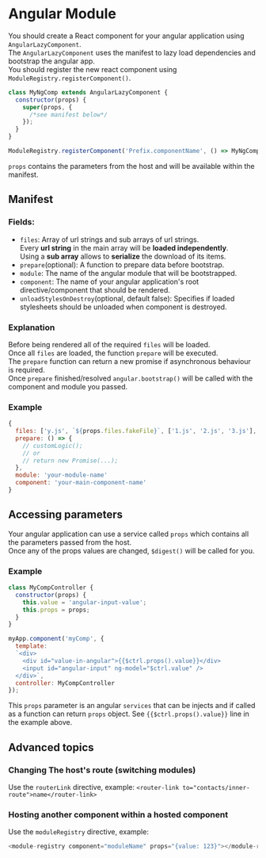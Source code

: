 # Angular Module
You should create a React component for your angular application using `AngularLazyComponent`.  
The `AngularLazyComponent` uses the manifest to lazy load dependencies and bootstrap the angular app.  
You should register the new react component using `ModuleRegistry.registerComponent()`.  

```js
class MyNgComp extends AngularLazyComponent {
  constructor(props) {
    super(props, {
      /*see manifest below*/
    });
  }
}

ModuleRegistry.registerComponent('Prefix.componentName', () => MyNgComp);
```

`props` contains the parameters from the host and will be available within the manifest.  

## Manifest

### Fields:
* `files`: Array of url strings and sub arrays of url strings.  
Every **url string** in the main array will be **loaded independently**.  
Using a **sub array** allows to **serialize** the download of its items.  
* `prepare`(optional): A function to prepare data before bootstrap.  
* `module`: The name of the angular module that will be bootstrapped.  
* `component`: The name of your angular application's root directive/component that should be rendered.  
* `unloadStylesOnDestroy`(optional, default false): Specifies if loaded stylesheets should be unloaded when component is destroyed.  

### Explanation
Before being rendered all of the required `files` will be loaded.  
Once all `files` are loaded, the function `prepare` will be executed.  
The `prepare` function can return a new promise if asynchronous behaviour is required.  
Once `prepare` finished/resolved `angular.bootstrap()` will be called with the component and module you passed.  

### Example
```js
{
  files: ['y.js', `${props.files.fakeFile}`, ['1.js', '2.js', '3.js'], 'z.js'],
  prepare: () => {
    // customLogic();
    // or
    // return new Promise(...);
  },
  module: 'your-module-name'
  component: 'your-main-component-name'
}
```
## Accessing parameters
Your angular application can use a service called `props` which contains all the parameters passed from the host.  
Once any of the props values are changed, `$digest()` will be called for you.  

### Example
```js
class MyCompController {
  constructor(props) {
    this.value = 'angular-input-value';
    this.props = props;
  }
}

myApp.component('myComp', {
  template:
  `<div>
    <div id="value-in-angular">{{$ctrl.props().value}}</div>
    <input id="angular-input" ng-model="$ctrl.value" />
  </div>`,
  controller: MyCompController
});
```
This `props` parameter is an angular `services` that can be injects and if called as a function can return `props` object.
See `{{$ctrl.props().value}}` line in the example above.


## Advanced topics

### Changing The host's route (switching modules)
Use the `routerLink` directive, example:
`<router-link to="contacts/inner-route">name</router-link>`

### Hosting another component within a hosted component
Use the `moduleRegistry` directive, example:
```js
<module-registry component="moduleName" props="{value: 123}"></module-registry>
```
